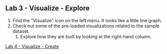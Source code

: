 ## Lab 3 - Visualize - Explore

1. Find the "Visualize" icon on the left menu. It looks like a little line graph.
1. Check out some of the pre-loaded visualizations related to the sample dataset.
    1. Explore how they are built by looking at the right-hand column.
    
[Lab 4 - Visualize - Create](https://github.com/p360-workshop/DevDays-2020/blob/master/Elasticsearch/labs/04-lab.md)